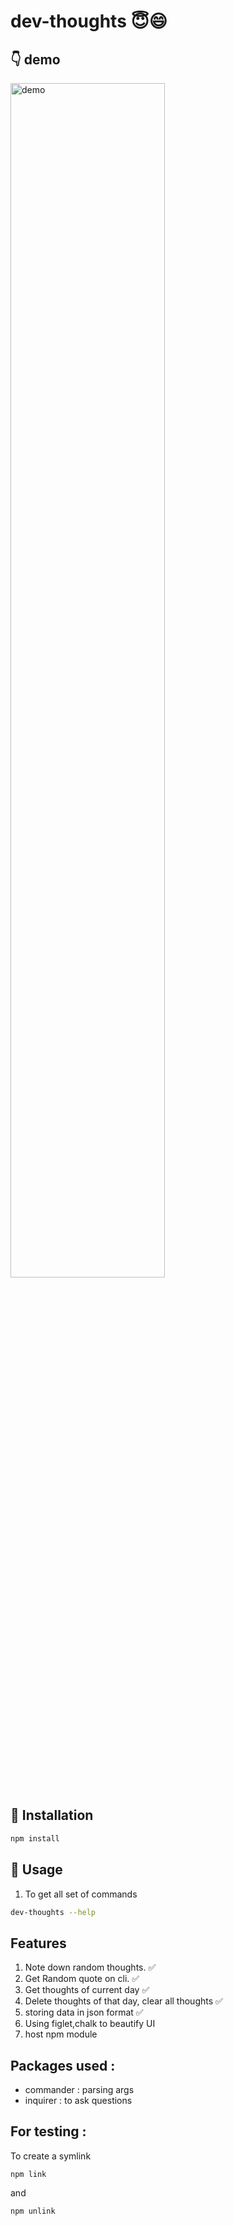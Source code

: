 # dev-thoughts 😇:smile:

## :point_down: demo
<img width="70%" alt="demo" src="https://user-images.githubusercontent.com/31470393/200264301-15ec7ac4-08a7-48e6-ab71-664a7830f625.png">


## :floppy_disk: Installation
``` bash
npm install
```

## :electric_plug: Usage 
1.  To get all set of commands
``` bash
dev-thoughts --help
```

## Features

1. Note down random thoughts. ✅
2. Get Random quote on cli. ✅
3. Get thoughts of current day ✅
4. Delete thoughts of that day, clear all thoughts ✅
5. storing data in json format ✅
6. Using figlet,chalk to beautify UI
6. host npm module 

## Packages used :
- commander : parsing args
- inquirer : to ask questions


## For testing :
To create a symlink
```
npm link
```
and 
``` 
npm unlink
```
